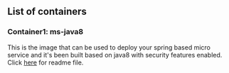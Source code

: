 ## List of containers

### Container1: ms-java8

This is the image that can be used to deploy your spring based micro service and it's been built based on java8 with security features enabled. Click [here](https://github.com/srimanivannan/containers/blob/master/ms-java8/docker-compose-README.md) for readme file.
